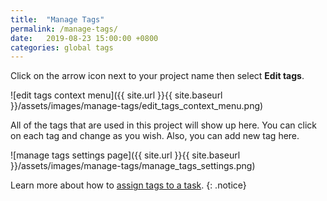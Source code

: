 ```yaml
---
title:  "Manage Tags"
permalink: /manage-tags/
date:   2019-08-23 15:00:00 +0800
categories: global tags
---
```

Click on the arrow icon next to your project name then select **Edit tags**. 

![edit tags context menu]({{ site.url }}{{ site.baseurl }}/assets/images/manage-tags/edit_tags_context_menu.png)

All of the tags that are used in this project will show up here. You can click on each tag and change as you wish. Also, you can add new tag here. 

![manage tags settings page]({{ site.url }}{{ site.baseurl }}/assets/images/manage-tags/manage_tags_settings.png)

Learn more about how to [assign tags to a task](/guide/assign-tags/). 
{: .notice}